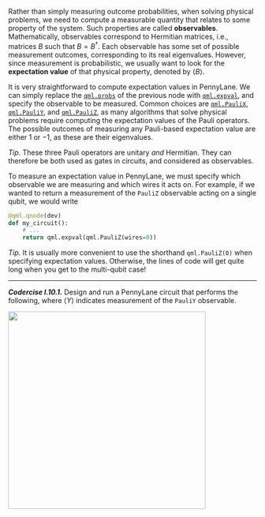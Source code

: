 Rather than simply measuring outcome probabilities, when solving physical
problems, we need to compute a measurable quantity that relates to some property
of the system. Such properties are called **observables**. Mathematically,
observables correspond to Hermitian matrices, i.e., matrices $B$ such that
$B=B^\dagger$. Each observable has some set of possible measurement outcomes,
corresponding to its real eigenvalues. However, since measurement is
probabilistic, we usually want to look for the **expectation value** of that physical property, denoted by
$\langle B \rangle$.


It is very straightforward to compute expectation values in PennyLane. We can
simply replace the
[`qml.probs`](https://docs.pennylane.ai/en/stable/code/api/pennylane.probs.html)
of the previous node with
[`qml.expval`](https://docs.pennylane.ai/en/stable/code/api/pennylane.expval.html),
and specify the observable to be measured. Common choices are
[`qml.PauliX`](https://docs.pennylane.ai/en/stable/code/api/pennylane.PauliX.html),
[`qml.PauliY`](https://docs.pennylane.ai/en/stable/code/api/pennylane.PauliY.html),
and
[`qml.PauliZ`](https://docs.pennylane.ai/en/stable/code/api/pennylane.PauliZ.html),
as many algorithms that solve physical problems require computing the
expectation values of the Pauli operators. The possible outcomes of measuring
any Pauli-based expectation value are either $1$ or $-1$, as these are their
eigenvalues.

*Tip.* These three Pauli operators are unitary *and* Hermitian. They
can therefore be both used as gates in circuits, and considered as observables.

To measure an expectation value in PennyLane, we must specify which observable
we are measuring and which wires it acts on.  For example, if we wanted to
return a measurement of the `PauliZ` observable acting on a single qubit, we
would write

```python
@qml.qnode(dev)
def my_circuit():
    # ...    
    return qml.expval(qml.PauliZ(wires=0))
```

*Tip*. It is usually more convenient to use the shorthand `qml.PauliZ(0)` 
when specifying expectation values. Otherwise, the lines of code will get
quite long when you get to the multi-qubit case!



---

***Codercise I.10.1.*** Design and run a PennyLane circuit that performs the
   following, where $\langle Y \rangle$ indicates measurement of the `PauliY`
   observable.

<img src="pics/exercise_i101.svg" width="400px">